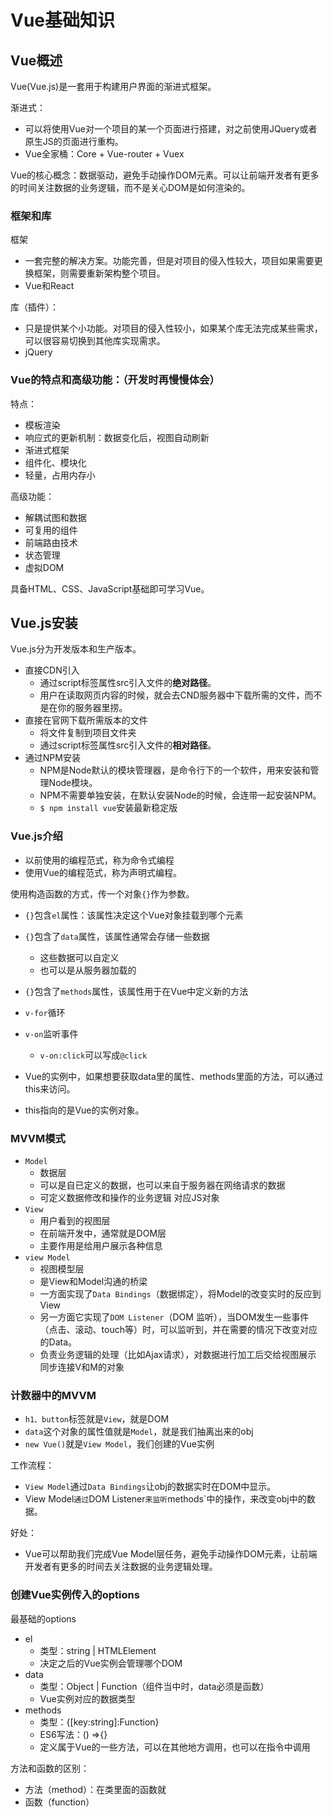 # Vue基础知识

## Vue概述

Vue(Vue.js)是一套用于构建用户界面的渐进式框架。

渐进式：

- 可以将使用Vue对一个项目的某一个页面进行搭建，对之前使用JQuery或者原生JS的页面进行重构。
- Vue全家桶：Core + Vue-router + Vuex

Vue的核心概念：数据驱动，避免手动操作DOM元素。可以让前端开发者有更多的时间关注数据的业务逻辑，而不是关心DOM是如何渲染的。

### 框架和库

框架

- 一套完整的解决方案。功能完善，但是对项目的侵入性较大，项目如果需要更换框架，则需要重新架构整个项目。
- Vue和React

库（插件）：

- 只是提供某个小功能。对项目的侵入性较小，如果某个库无法完成某些需求，可以很容易切换到其他库实现需求。
- jQuery

### Vue的特点和高级功能：（开发时再慢慢体会）

特点：

- 模板渲染
- 响应式的更新机制：数据变化后，视图自动刷新
- 渐进式框架
- 组件化、模块化
- 轻量，占用内存小

高级功能：

- 解耦试图和数据
- 可复用的组件
- 前端路由技术
- 状态管理
- 虚拟DOM

具备HTML、CSS、JavaScript基础即可学习Vue。

## Vue.js安装

Vue.js分为开发版本和生产版本。

- 直接CDN引入
  - 通过script标签属性src引入文件的**绝对路径**。
  - 用户在读取网页内容的时候，就会去CND服务器中下载所需的文件，而不是在你的服务器里捞。
- 直接在官网下载所需版本的文件
  - 将文件复制到项目文件夹
  - 通过script标签属性src引入文件的**相对路径**。
- 通过NPM安装
  - NPM是Node默认的模块管理器，是命令行下的一个软件，用来安装和管理Node模块。
  - NPM不需要单独安装，在默认安装Node的时候，会连带一起安装NPM。
  - `$ npm install vue`安装最新稳定版

### Vue.js介绍

- 以前使用的编程范式，称为命令式编程
- 使用Vue的编程范式，称为声明式编程。

使用构造函数的方式，传一个对象`{}`作为参数。

- `{}`包含`el`属性：该属性决定这个Vue对象挂载到哪个元素
- `{}`包含了`data`属性，该属性通常会存储一些数据
  - 这些数据可以自定义
  - 也可以是从服务器加载的
- `{}`包含了`methods`属性，该属性用于在Vue中定义新的方法

- `v-for`循环
- `v-on`监听事件
  - `v-on:click`可以写成`@click`
- Vue的实例中，如果想要获取data里的属性、methods里面的方法，可以通过this来访问。
- this指向的是Vue的实例对象。

### MVVM模式

- `Model`
  - 数据层
  - 可以是自已定义的数据，也可以来自于服务器在网络请求的数据
  - 可定义数据修改和操作的业务逻辑 对应JS对象
- `View`
  - 用户看到的视图层
  - 在前端开发中，通常就是DOM层
  - 主要作用是给用户展示各种信息
- `view Model`
  - 视图模型层
  - 是View和Model沟通的桥梁
  - 一方面实现了`Data Bindings`（数据绑定），将Model的改变实时的反应到View
  - 另一方面它实现了`DOM Listener`（DOM 监听），当DOM发生一些事件（点击、滚动、touch等）时，可以监听到，并在需要的情况下改变对应的Data。
  - 负责业务逻辑的处理（比如Ajax请求），对数据进行加工后交给视图展示 同步连接V和M的对象

### 计数器中的MVVM

- `h1、button`标签就是`View`，就是DOM
- `data`这个对象的属性值就是`Model`，就是我们抽离出来的obj
- `new Vue()`就是`View Model`，我们创建的Vue实例

工作流程：

- `View Model`通过`Data Bindings`让obj的数据实时在DOM中显示。
- View Model`通过`DOM Listener`来监听`methods`中的操作，来改变obj中的数据。

好处：

- Vue可以帮助我们完成Vue Model层任务，避免手动操作DOM元素，让前端开发者有更多的时间去关注数据的业务逻辑处理。

### 创建Vue实例传入的options

最基础的options

- el
  - 类型：string | HTMLElement
  - 决定之后的Vue实例会管理哪个DOM
- data
  - 类型：Object | Function（组件当中时，data必须是函数）
  - Vue实例对应的数据类型
- methods
  - 类型：{[key:string]:Function}
  - ES6写法：() =>{}
  - 定义属于Vue的一些方法，可以在其他地方调用，也可以在指令中调用

方法和函数的区别：

- 方法（method）：在类里面的函数就
- 函数（function）
